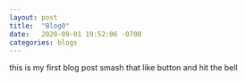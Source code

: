 ```yaml
---
layout: post
title:  "Blog0"
date:   2020-09-01 19:52:06 -0700
categories: blogs
---
```

this is my first blog post smash that like button and hit the bell